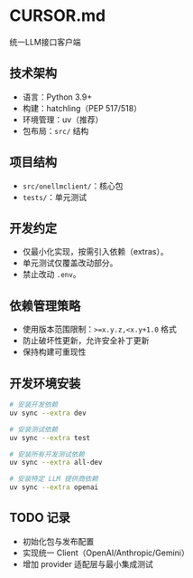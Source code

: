 # CURSOR.md

统一LLM接口客户端

## 技术架构
- 语言：Python 3.9+
- 构建：hatchling（PEP 517/518）
- 环境管理：uv（推荐）
- 包布局：`src/` 结构

## 项目结构
- `src/onellmclient/`：核心包
- `tests/`：单元测试

## 开发约定
- 仅最小化实现，按需引入依赖（extras）。
- 单元测试仅覆盖改动部分。
- 禁止改动 `.env`。

## 依赖管理策略
- 使用版本范围限制：`>=x.y.z,<x.y+1.0` 格式
- 防止破坏性更新，允许安全补丁更新
- 保持构建可重现性

## 开发环境安装
```bash
# 安装开发依赖
uv sync --extra dev

# 安装测试依赖
uv sync --extra test

# 安装所有开发测试依赖
uv sync --extra all-dev

# 安装特定 LLM 提供商依赖
uv sync --extra openai
```

## TODO 记录
- 初始化包与发布配置
- 实现统一 Client（OpenAI/Anthropic/Gemini）
- 增加 provider 适配层与最小集成测试
